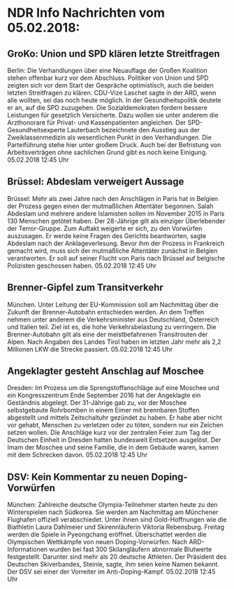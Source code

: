 # NDR Info Nachrichten vom 05.02.2018:


## GroKo: Union und SPD klären letzte Streitfragen
Berlin: Die Verhandlungen über eine Neuauflage der Großen Koalition stehen offenbar kurz vor dem Abschluss. Politiker von Union und SPD zeigten sich vor dem Start der Gespräche optimistisch, auch die beiden letzten Streitfragen zu klären. CDU-Vize Laschet sagte in der ARD, wenn alle wollten, sei das noch heute möglich. In der Gesundheitspolitik deutete er an, auf die SPD zuzugehen. Die Sozialdemokraten fordern bessere Leistungen für gesetzlich Versicherte. Dazu wollen sie unter anderem die Arzthonorare für Privat- und Kassenpatienten angleichen. Der SPD-Gesundheitsexperte Lauterbach bezeichnete den Ausstieg aus der Zweiklassenmedizin als wesentlichen Punkt in den Verhandlungen. Die Parteiführung stehe hier unter großem Druck. Auch bei der Befristung von Arbeitsverträgen ohne sachlichen Grund gibt es noch keine Einigung. 05.02.2018 12:45 Uhr 

## Brüssel: Abdeslam verweigert Aussage
Brüssel: Mehr als zwei Jahre nach den Anschlägen in Paris hat in Belgien der Prozess gegen einen der mutmaßlichen Attentäter begonnen. Salah Abdeslam und mehrere andere Islamisten sollen im November 2015 in Paris 130 Menschen getötet haben. Der 28-Jährige gilt als einziger Überlebender der Terror-Gruppe. Zum Auftakt weigerte er sich, zu den Vorwürfen auszusagen. Er werde keine Fragen des Gerichts beantworten, sagte Abdeslam nach der Anklageverlesung. Bevor ihm der Prozess in Frankreich gemacht wird, muss sich der mutmaßliche Attentäter zunächst in Belgien verantworten. Er soll auf seiner Flucht von Paris nach Brüssel auf belgische Polizisten geschossen haben. 05.02.2018 12:45 Uhr 

## Brenner-Gipfel zum Transitverkehr
München. Unter Leitung der EU-Kommission soll am Nachmittag über die Zukunft der Brenner-Autobahn entschieden werden. An dem Treffen nehmen unter anderem die Verkehrsminister aus Deutschland, Österreich und Italien teil. Ziel ist es, die hohe Verkehrsbelastung zu verringern. Die Brenner-Autobahn gilt als eine der meistbefahrenen Transitrouten der Alpen. Nach Angaben des Landes Tirol haben im letzten Jahr mehr als 2,2 Millionen LKW die Strecke passiert. 05.02.2018 12:45 Uhr 

## Angeklagter gesteht Anschlag auf Moschee
Dresden:     Im Prozess um die Sprengstoffanschläge auf eine Moschee und ein Kongresszentrum Ende September 2016 hat der Angeklagte ein Geständnis abgelegt. Der 31-Jährige gab zu, vor der Moschee selbstgebaute Rohrbomben in einem Eimer mit brennbaren Stoffen abgestellt und mittels Zeitschaltuhr gezündet zu haben. Er habe aber nicht vor gehabt, Menschen zu verletzen oder zu töten, sondern nur ein Zeichen setzen wollen. Die Anschläge kurz vor der zentralen Feier zum Tag der Deutschen Einheit in Dresden hatten bundesweit Entsetzen ausgelöst. Der Imam der Moschee und seine Familie, die in dem Gebäude waren, kamen mit dem Schrecken davon. 05.02.2018 12:45 Uhr 

## DSV: Kein Kommentar zu neuen Doping-Vorwürfen
München: Zahlreiche deutsche Olympia-Teilnehmer starten heute zu den Winterspielen nach Südkorea. Sie werden am Nachmittag am Münchener Flughafen offiziell verabschiedet. Unter ihnen sind Gold-Hoffnungen wie die Biathletin Laura Dahlmeier und Skirennläuferin Viktoria Rebensburg. Freitag werden die Spiele in Pyeongchang eröffnet. Überschattet werden die Olympischen Wettkämpfe von neuen Doping-Vorwürfen. Nach ARD-Informationen wurden bei fast 300 Skilangläufern abnormale Blutwerte festgestellt. Darunter sind mehr als 20 deutsche Athleten. Der Präsident des Deutschen Skiverbandes, Steinle, sagte, ihm seien keine Namen bekannt. Der DSV sei einer der Vorreiter im Anti-Doping-Kampf. 05.02.2018 12:45 Uhr 
